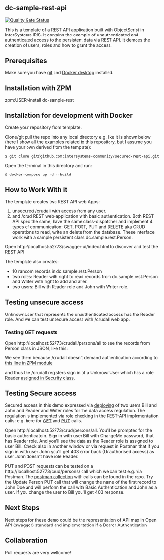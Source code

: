 ## dc-sample-rest-api
[![Quality Gate Status](https://community.objectscriptquality.com/api/project_badges/measure?project=intersystems_iris_community%2Fsecured-rest-api&metric=alert_status)](https://community.objectscriptquality.com/dashboard?id=intersystems_iris_community%2Fsecured-rest-api)

This is a template of a REST API application built with ObjectScript in InterSystems IRIS.
It contains the example of unauthenticated and authenticated access to the persistent data via REST API.
It demoes the creation of users, roles and how to grant the access.

## Prerequisites
Make sure you have [git](https://git-scm.com/book/en/v2/Getting-Started-Installing-Git) and [Docker desktop](https://www.docker.com/products/docker-desktop) installed.

## Installation with ZPM

zpm:USER>install dc-sample-rest

## Installation for development with Docker

Create your repository from template.

Clone/git pull the repo into any local directory e.g. like it is shown below (here I show all the examples related to this repository, but I assume you have your own derived from the template):

```
$ git clone git@github.com:intersystems-community/secured-rest-api.git
```

Open the terminal in this directory and run:

```
$ docker-compose up -d --build
```
## How to Work With it

The template creates two REST API web Apps: 
1. unsecured /crudall with access from any user.
2. and /crud REST web-application with basic authentication. 
 Both REST API spec the same, have the same class-dispatcher and implement 4 types of communication: GET, POST, PUT and DELETE aka CRUD operations to read, write an delete from the database.
These interface work with a sample persistent class dc.sample.rest.Person.

Open http://localhost:52773/swagger-ui/index.html to discover and test the REST API

The template also creates:
 * 10 random records in dc.sample.rest.Person
 * two roles: Reader with right to read records from dc.sample.rest.Person and Writer with right to add and alter.
 * two users: Bill with Reader role and John with Writer role.

## Testing unsecure access

UnknownUser that represents the unauthenticated access has the Reader role. And we can test unsecure access with /crudall web app.

### Testing GET requests

Open http://localhost:52773/crudall/persons/all to see the records from Person class in JSON, like this:

We see them because /crudall doesn't demand authentication according to [this line in ZPM module](https://github.com/evshvarov/secured-rest-api/blob/master/module.xml#L38)

and thus the /crudall registers sign in of a UnknownUser which has a role Reader [assigned in Security class](https://github.com/evshvarov/secured-rest-api/blob/master/src/dc/sample/rest/Security.cls#L48).

## Testing Secure access

Secured access in this demo expressed via [deploying](https://github.com/evshvarov/secured-rest-api/blob/master/src/dc/sample/rest/Security.cls#L8) of two users Bill and John and Reader and Writer roles for the data access regulation.
The regulation is implemented via role checking in the REST-API implementation calls: e.g. here for [GET](https://github.com/evshvarov/secured-rest-api/blob/master/src/dc/sample/rest/PersonREST.cls#L42) and [PUT](https://github.com/evshvarov/secured-rest-api/blob/master/src/dc/sample/rest/PersonREST.cls#115) calls.

Open http://localhost:52773/crud/persons/all. You'll be prompted for the basic authenticatoin. Sign in with user Bill with ChangeMe password, that has Reader role. And you'll see the data as the Reader role is assigned to user Bill.
Check also in another window or via request in Postman that if you sign in with user John you'll get 403 error back (Unauthorised access) as user John doesn't have role Reader.

PUT and POST requests can be tested on a http://localhost:52773/crud/persons/ call which we can test e.g. via Postman. The [postman collection](https://github.com/evshvarov/secured-rest-api/blob/master/secured%20rest-api.postman_collection.json) with calls can be found in the repo.
Try the Update Person PUT call that will change the name of the first record to John Doe and will perform the call with Basic Authentication and John as a user.
If you change the user to Bill you'll get 403 response.


## Next Steps

Next steps for these demo could be the representation of API map in Open API (swagger) standard and implementation if a Bearer Authentication
## Collaboration  

Pull requests are very wellcome!

